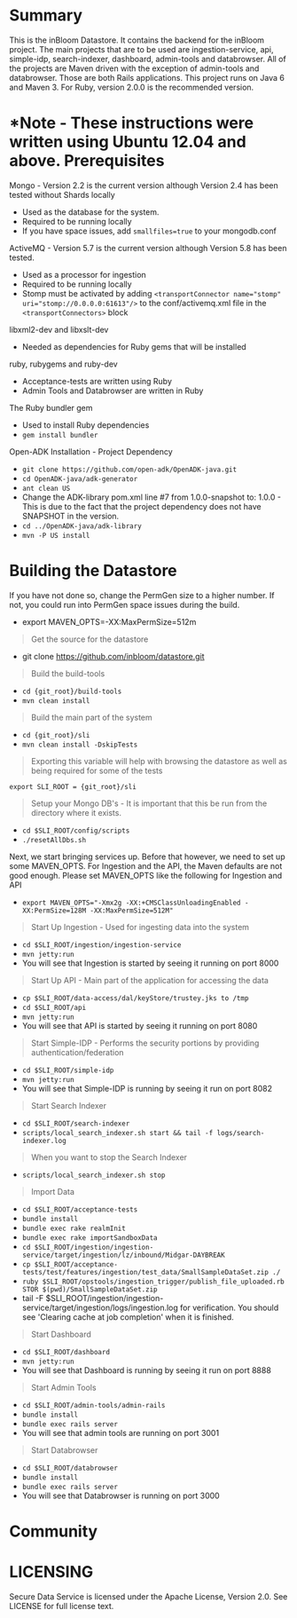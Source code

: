 Summary
=======

This is the inBloom Datastore. It contains the backend for the inBloom project. The main projects that are to be used are ingestion-service, api, simple-idp, search-indexer, dashboard, admin-tools and databrowser. All of the projects are Maven driven with the exception of admin-tools and databrowser. Those are both Rails applications. This project runs on Java 6 and Maven 3. For Ruby, version 2.0.0 is the recommended version.

*Note - These instructions were written using Ubuntu 12.04 and above.
Prerequisites
=============

Mongo - Version 2.2 is the current version although Version 2.4 has been tested without Shards locally
  - Used as the database for the system.
  - Required to be running locally
  - If you have space issues, add `smallfiles=true` to your mongodb.conf

ActiveMQ - Version 5.7 is the current version although Version 5.8 has been tested.
  - Used as a processor for ingestion
  - Required to be running locally
  - Stomp must be activated by adding `<transportConnector name="stomp" uri="stomp://0.0.0.0:61613"/>` to the conf/activemq.xml file in the `<transportConnectors>` block

libxml2-dev and libxslt-dev
  - Needed as dependencies for Ruby gems that will be installed

ruby, rubygems and ruby-dev
  - Acceptance-tests are written using Ruby
  - Admin Tools and Databrowser are written in Ruby

The Ruby bundler gem
  - Used to install Ruby dependencies
  - `gem install bundler`

Open-ADK Installation - Project Dependency
  - `git clone https://github.com/open-adk/OpenADK-java.git`
  - `cd OpenADK-java/adk-generator`
  - `ant clean US`
  - Change the ADK-library pom.xml line #7 from <version>1.0.0-snapshot</version> to: <version>1.0.0</version> - This is due to the fact that the project dependency does not have SNAPSHOT in the version.
  - `cd ../OpenADK-java/adk-library`
  - `mvn -P US install`

Building the Datastore
======================
If you have not done so, change the PermGen size to a higher number. If not, you could run into PermGen space issues during the build.
  - export MAVEN_OPTS=-XX:MaxPermSize=512m

>Get the source for the datastore
  - git clone https://github.com/inbloom/datastore.git

>Build the build-tools
  - `cd {git_root}/build-tools`
  - `mvn clean install`

>Build the main part of the system
  - `cd {git_root}/sli`
  - `mvn clean install -DskipTests`

>Exporting this variable will help with browsing the datastore as well as being required for some of the tests

`export SLI_ROOT = {git_root}/sli`

>Setup your Mongo DB's - It is important that this be run from the directory where it exists.
  - `cd $SLI_ROOT/config/scripts`
  - `./resetAllDbs.sh`

Next, we start bringing services up. Before that however, we need to set up some MAVEN_OPTS. For Ingestion and the API, the Maven defaults are not good enough. Please set MAVEN_OPTS like the following for Ingestion and API
  - `export MAVEN_OPTS="-Xmx2g -XX:+CMSClassUnloadingEnabled -XX:PermSize=128M -XX:MaxPermSize=512M"`

>Start Up Ingestion - Used for ingesting data into the system
  - `cd $SLI_ROOT/ingestion/ingestion-service`
  - `mvn jetty:run`
  - You will see that Ingestion is started by seeing it running on port 8000

>Start Up API - Main part of the application for accessing the data
  - `cp $SLI_ROOT/data-access/dal/keyStore/trustey.jks to /tmp`
  - `cd $SLI_ROOT/api`
  - `mvn jetty:run`
  - You will see that API is started by seeing it running on port 8080

>Start Simple-IDP - Performs the security portions by providing authentication/federation
  - `cd $SLI_ROOT/simple-idp`
  - `mvn jetty:run`
  - You will see that Simple-IDP is running by seeing it run on port 8082

>Start Search Indexer
  - `cd $SLI_ROOT/search-indexer`
  - `scripts/local_search_indexer.sh start && tail -f logs/search-indexer.log`

>When you want to stop the Search Indexer
  - `scripts/local_search_indexer.sh stop`

>Import Data
  - `cd $SLI_ROOT/acceptance-tests`
  - `bundle install`
  - `bundle exec rake realmInit`
  - `bundle exec rake importSandboxData`
  - `cd $SLI_ROOT/ingestion/ingestion-service/target/ingestion/lz/inbound/Midgar-DAYBREAK`
  - `cp $SLI_ROOT/acceptance-tests/test/features/ingestion/test_data/SmallSampleDataSet.zip ./`
  - `ruby $SLI_ROOT/opstools/ingestion_trigger/publish_file_uploaded.rb STOR $(pwd)/SmallSampleDataSet.zip`
  - tail -F $SLI_ROOT/ingestion/ingestion-service/target/ingestion/logs/ingestion.log for verification. You should see 'Clearing cache at job completion' when it is finished.

>Start Dashboard
  - `cd $SLI_ROOT/dashboard`
  - `mvn jetty:run`
  - You will see that Dashboard is running by seeing it run on port 8888

>Start Admin Tools
  - `cd $SLI_ROOT/admin-tools/admin-rails`
  - `bundle install`
  - `bundle exec rails server`
  - You will see that admin tools are running on port 3001

>Start Databrowser
  - `cd $SLI_ROOT/databrowser`
  - `bundle install`
  - `bundle exec rails server`
  - You will see that Databrowser is running on port 3000


Community
=========

LICENSING
=========

Secure Data Service is licensed under the Apache License, Version 2.0. See LICENSE for full license text.

